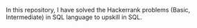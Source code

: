 In this repository, I have solved the Hackerrank problems (Basic, Intermediate) in SQL language to upskill in SQL.

